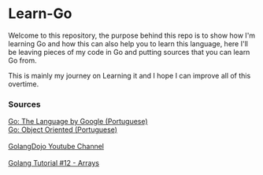# Learn-Go

Welcome to this repository, the purpose behind this repo is to show how I'm learning Go and how this can also help you to learn this language, here I'll be leaving pieces of my code in Go and putting sources that you can learn Go from.

This is mainly my journey on Learning it and I hope I can improve all of this overtime.



### Sources

<a href="https://cursos.alura.com.br/course/golang"> Go: The Language by Google (Portuguese) </a>
<br/>
<a href="https://cursos.alura.com.br/course/go-lang-oo"> Go: Object Oriented (Portuguese)</a>
<br/>
<br/>
<a href="https://www.youtube.com/@GolangDojo/videos">GolangDojo Youtube Channel </a>
<br>
<br>
<a href="https://www.youtube.com/watch?v=e-oBn806Pzc">Golang Tutorial #12 - Arrays</a>

